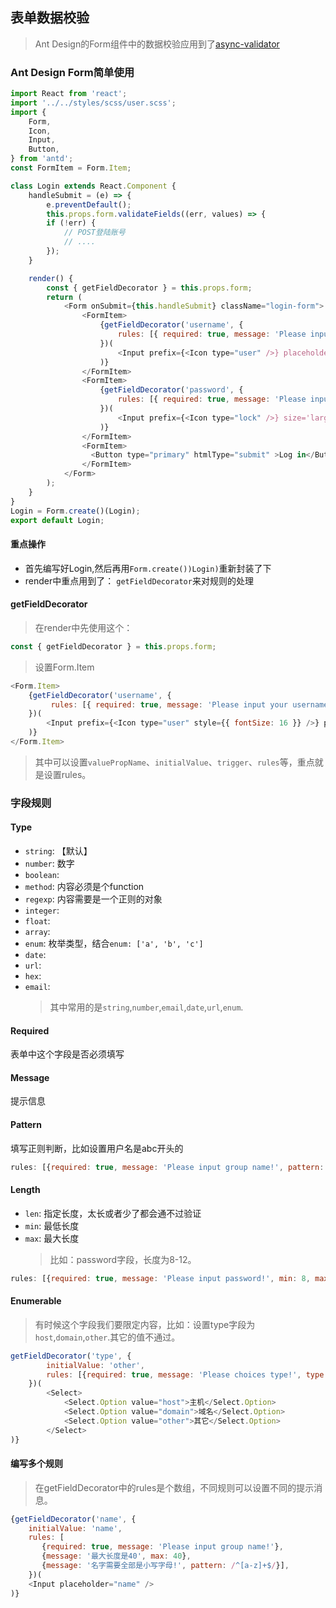 ## 表单数据校验

> Ant Design的Form组件中的数据校验应用到了[async-validator](https://github.com/yiminghe/async-validator)

### Ant Design Form简单使用

```js
import React from 'react';
import '../../styles/scss/user.scss';
import {
    Form,
    Icon,
    Input,
    Button,
} from 'antd';
const FormItem = Form.Item;

class Login extends React.Component {
    handleSubmit = (e) => {
        e.preventDefault();
        this.props.form.validateFields((err, values) => {
        if (!err) {
            // POST登陆账号
            // ....  
        });
    }

    render() {
        const { getFieldDecorator } = this.props.form;
        return (
            <Form onSubmit={this.handleSubmit} className="login-form">
                <FormItem>
                    {getFieldDecorator('username', {
                        rules: [{ required: true, message: 'Please input your username!' }],
                    })(
                        <Input prefix={<Icon type="user" />} placeholder="Username" />
                    )}
                </FormItem>
                <FormItem>
                    {getFieldDecorator('password', {
                        rules: [{ required: true, message: 'Please input your Password!' }],
                    })(
                        <Input prefix={<Icon type="lock" />} size='large' type="password" placeholder="Password" />
                    )}
                </FormItem>
                <FormItem>
                  <Button type="primary" htmlType="submit" >Log in</Button>
                </FormItem>
            </Form>
        );
    }
}
Login = Form.create()(Login);
export default Login;
```

#### 重点操作

* 首先编写好Login,然后再用`Form.create())Login)`重新封装了下
* render中重点用到了： `getFieldDecorator`来对规则的处理

#### getFieldDecorator

> 在render中先使用这个：

```js
const { getFieldDecorator } = this.props.form;
```

> 设置Form.Item

```js
<Form.Item>
    {getFieldDecorator('username', {
         rules: [{ required: true, message: 'Please input your username!' }],
    })(
        <Input prefix={<Icon type="user" style={{ fontSize: 16 }} />} placeholder="Username" />
    )}
</Form.Item>
```

> 其中可以设置`valuePropName`、`initialValue`、`trigger`、`rules`等，重点就是设置rules。

### 字段规则

#### Type

* `string`: 【默认】
* `number`: 数字
* `boolean`:
* `method`: 内容必须是个function
* `regexp`: 内容需要是一个正则的对象
* `integer`:
* `float`:
* `array`:
* `enum`: 枚举类型，结合`enum: ['a', 'b', 'c']`
* `date`:
* `url`:
* `hex`:
* `email`:
  > 其中常用的是`string`,`number`,`email`,`date`,`url`,`enum`.

#### Required

表单中这个字段是否必须填写

#### Message

提示信息

#### Pattern

填写正则判断，比如设置用户名是abc开头的

```js
rules: [{required: true, message: 'Please input group name!', pattern: /^abc.*?$/}],
```

#### Length

* `len`: 指定长度，太长或者少了都会通不过验证
* `min`: 最低长度
* `max`: 最大长度
  > 比如：password字段，长度为8-12。

```js
rules: [{required: true, message: 'Please input password!', min: 8, max: 12}],
```

#### Enumerable

> 有时候这个字段我们要限定内容，比如：设置type字段为`host`,`domain`,`other`.其它的值不通过。

```js
getFieldDecorator('type', {
        initialValue: 'other',
        rules: [{required: true, message: 'Please choices type!', type: 'enum', enum: ['host', 'domain', 'other']}],
    })(
        <Select>
            <Select.Option value="host">主机</Select.Option>
            <Select.Option value="domain">域名</Select.Option>
            <Select.Option value="other">其它</Select.Option>
        </Select>
)}
```

#### 编写多个规则

> 在getFieldDecorator中的rules是个数组，不同规则可以设置不同的提示消息。

```js
{getFieldDecorator('name', {
    initialValue: 'name',
    rules: [
       {required: true, message: 'Please input group name!'},
       {message: '最大长度是40', max: 40},
       {message: '名字需要全部是小写字母!', pattern: /^[a-z]+$/}],
    })(
    <Input placeholder="name" />
)}
```



